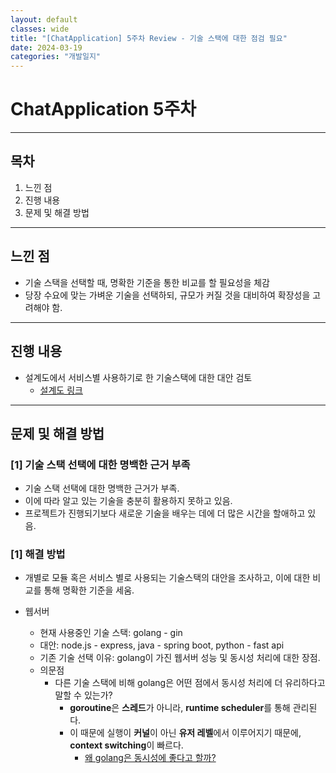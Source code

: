```yaml
---
layout: default
classes: wide
title: "[ChatApplication] 5주차 Review - 기술 스택에 대한 점검 필요"
date: 2024-03-19
categories: "개발일지"
---
```


# ChatApplication 5주차

---

## 목차

1. 느낀 점
2. 진행 내용
3. 문제 및 해결 방법

---

## 느낀 점

* 기술 스택을 선택할 때, 명확한 기준을 통한 비교를 할 필요성을 체감
* 당장 수요에 맞는 가벼운 기술을 선택하되, 규모가 커질 것을 대비하여 확장성을 고려해야 함.

---

## 진행 내용

* 설계도에서 서비스별 사용하기로 한 기술스택에 대한 대안 검토
  * [설계도 링크](https://github.com/kaestro/ChatApplication/wiki/%EC%8B%9C%EC%8A%A4%ED%85%9C-%EC%84%A4%EA%B3%84%EB%8F%84)

---

## 문제 및 해결 방법

### [1] 기술 스택 선택에 대한 명백한 근거 부족

* 기술 스택 선택에 대한 명백한 근거가 부족.
* 이에 따라 알고 있는 기술을 충분히 활용하지 못하고 있음.
* 프로젝트가 진행되기보다 새로운 기술을 배우는 데에 더 많은 시간을 할애하고 있음.

### [1] 해결 방법

* 개별로 모듈 혹은 서비스 별로 사용되는 기술스택의 대안을 조사하고, 이에 대한 비교를 통해 명확한 기준을 세움.

* 웹서버
  * 현재 사용중인 기술 스택: golang - gin
  * 대안: node.js - express, java - spring boot, python - fast api
  * 기존 기술 선택 이유: golang이 가진 웹서버 성능 및 동시성 처리에 대한 장점.
  * 의문점
    * 다른 기술 스택에 비해 golang은 어떤 점에서 동시성 처리에 더 유리하다고 말할 수 있는가?
      * **goroutine**은 **스레드**가 아니라, **runtime scheduler**를 통해 관리된다.
      * 이 때문에 실행이 **커널**이 아닌 **유저 레벨**에서 이루어지기 때문에, **context switching**이 빠르다.
        * [왜 golang은 동시성에 좋다고 할까?](https://velog.io/@hyeok3011/Goroutine)

